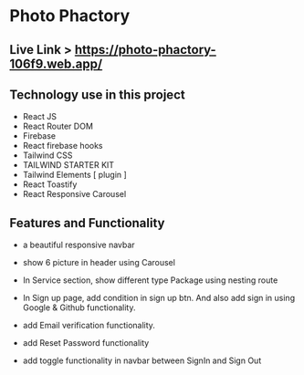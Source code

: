 # Photo Phactory

## Live Link > https://photo-phactory-106f9.web.app/

## Technology use in this project

- React JS
- React Router DOM
- Firebase
- React firebase hooks
- Tailwind CSS
- TAILWIND STARTER KIT
- Tailwind Elements [ plugin ]
- React Toastify
- React Responsive Carousel

## Features and Functionality

- a beautiful responsive navbar
- show 6 picture in header using Carousel
- In Service section, show different type Package using nesting route
- In Sign up page, add condition in sign up btn. And also add sign in using Google & Github functionality.

- add Email verification functionality.
- add Reset Password functionality
- add toggle functionality in navbar between SignIn and Sign Out
